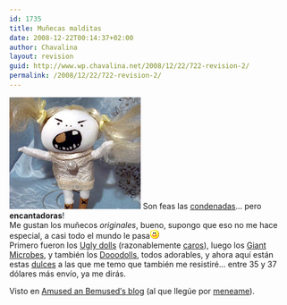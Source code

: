 ```yaml
---
id: 1735
title: Muñecas malditas
date: 2008-12-22T00:14:37+02:00
author: Chavalina
layout: revision
guid: http://www.wp.chavalina.net/2008/12/22/722-revision-2/
permalink: /2008/12/22/722-revision-2/
---
```

<img class="imgizqda" src="/imagenes/fotos/maldita.jpg" alt="Mu&ntilde;eca maldita" /> Son feas las <a href="http://www.damneddollies.com/dollies.html" target="_blank">condenadas</a>… pero **encantadoras**!  
Me gustan los mu&ntilde;ecos _originales_, bueno, supongo que eso no me hace especial, a casi todo el mundo le pasa![emo](/imagenes/emoticonos/sonrisa.gif)  
Primero fueron los <a href="http://www.uglydolls.com/" target="_blank">Ugly dolls</a> (razonablemente <a href="http://www.newburycomics.com/rel/v2_home.php?storenr=103&#038;deptnr=133" target="_blank">caros</a>), luego los <a href="http://www.giantmicrobes.com/" target="_blank">Giant Microbes</a>, y también los <a href="http://www.dooodollsusa.com/" target="_blank">Dooodolls</a>, todos adorables, y ahora aquí están estas <a href="http://www.damneddollies.com/dollies_stella.html" target="_blank">dulces</a> a las que me temo que también me resistiré… entre 35 y 37 dólares más envío, ya me dirás.

Visto en <a href="http://www.americaninventorspot.com/dolls_to_avoid" target="_blank">Amused an Bemused&prime;s blog</a> (al que lleg&uacute;e por <a href="http://meneame.net/story/10-tipos-mujeres-usted-necesita-evitar" target="_blank">meneame</a>).